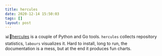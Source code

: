 ```yaml
---
title: hercules
date: 2020-12-14 15:50:03
tags: []
layout: post
---
```


📊🔧[hercules](https://github.com/src-d/hercules) is a couple of Python and Go tools. `hercules` collects repository statistics, `labours` visualizes it. Hard to install, long to run, the documentation is a mess, but at the end it produces fun charts.
